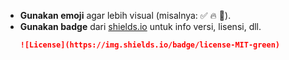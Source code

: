 - **Gunakan emoji** agar lebih visual (misalnya: ✅ 🔥 🚀).
- **Gunakan badge** dari [shields.io](https://shields.io) untuk info versi, lisensi, dll.
  ```markdown
  ![License](https://img.shields.io/badge/license-MIT-green)
